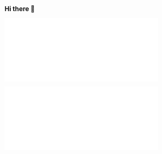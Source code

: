 ## Hi there 👋

![Metrics Isocalendar](./github-metrics/metrics.plugin.isocalendar.svg)
<p align="center"><img src="./github-metrics/metrics.plugin.isocalendar.svg" alt="Metrics Isocalendar" width="800"></p>

<!--
**ephraaimwong/ephraaimwong** is a ✨ _special_ ✨ repository because its `README.md` (this file) appears on your GitHub profile.

Here are some ideas to get you started:

- 🔭 I’m currently working on ...
- 🌱 I’m currently learning ...
- 👯 I’m looking to collaborate on ...
- 🤔 I’m looking for help with ...
- 💬 Ask me about ...
- 📫 How to reach me: ...
- 😄 Pronouns: ...
- ⚡ Fun fact: ...
-->
